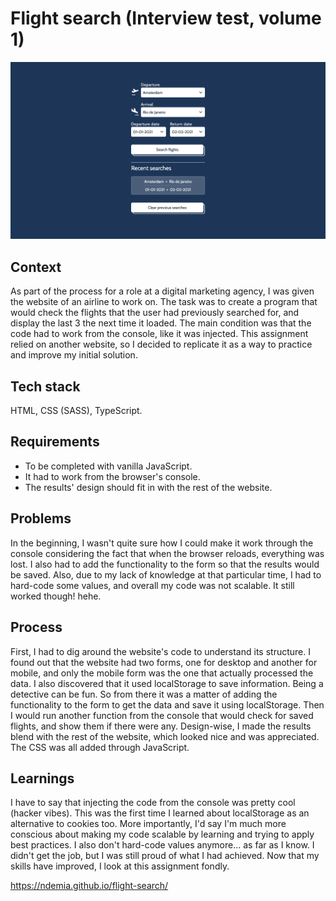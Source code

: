 # Flight search (Interview test, volume 1)
![picture](https://github.com/ndemia/demia.me/blob/main/assets/images/flight_x2.png)

## Context
As part of the process for a role at a digital marketing agency, I was given the website of an airline to work on. The task was to create a program that would check the flights that the user had previously searched for, and display the last 3 the next time it loaded. The main condition was that the code had to work from the console, like it was injected. This assignment relied on another website, so I decided to replicate it as a way to practice and improve my initial solution.

## Tech stack
HTML, CSS (SASS), TypeScript.

## Requirements
- To be completed with vanilla JavaScript.
- It had to work from the browser's console.
- The results' design should fit in with the rest of the website.

## Problems
In the beginning, I wasn't quite sure how I could make it work through the console considering the fact that when the browser reloads, everything was lost. I also had to add the functionality to the form so that the results would be saved. Also, due to my lack of knowledge at that particular time, I had to hard-code some values, and overall my code was not scalable. It still worked though! hehe.

## Process 
First, I had to dig around the website's code to understand its structure. I found out that the website had two forms, one for desktop and another for mobile, and only the mobile form was the one that actually processed the data. I also discovered that it used localStorage to save information. Being a detective can be fun. So from there it was a matter of adding the functionality to the form to get the data and save it using localStorage. Then I would run another function from the console that would check for saved flights, and show them if there were any. Design-wise, I made the results blend with the rest of the website, which looked nice and was appreciated. The CSS was all added through JavaScript.

## Learnings
I have to say that injecting the code from the console was pretty cool (hacker vibes). This was the first time I learned about localStorage as an alternative to cookies too. More importantly, I'd say I'm much more conscious about making my code scalable by learning and trying to apply best practices. I also don't hard-code values anymore... as far as I know. I didn't get the job, but I was still proud of what I had achieved. Now that my skills have improved, I look at this assignment fondly.

https://ndemia.github.io/flight-search/
